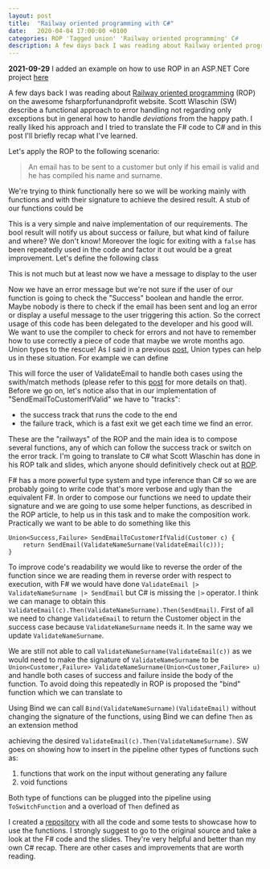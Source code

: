 ```yaml
---
layout: post
title:  "Railway oriented programming with C#"
date:   2020-04-04 17:00:00 +0100
categories: ROP 'Tagged union' 'Railway oriented programming' C#
description: A few days back I was reading about Railway oriented programming
---
```


**2021-09-29** I added an example on how to use ROP in an ASP.NET Core project [here](https://davidelettieri.it/rop/'railway/oriented/programming'/c%23/2021/09/29/ROP-in-ASPNET-core.html)

A few days back I was reading about [Railway oriented programming](https://fsharpforfunandprofit.com/rop/) (ROP) on the awesome fsharpforfunandprofit website. Scott Wlaschin (SW) describe a functional approach to error handling not regarding only exceptions but in general how to handle *deviations* from the happy path. I really liked his approach and I tried to translate the F# code to C# and in this post I'll briefly recap what I've learned.

Let's apply the ROP to the following scenario: 

>An email has to be sent to a customer but only if his email is valid and he has compiled his name and surname. 

We're trying to think functionally here so we will be working mainly with functions and with their signature to achieve the desired result. A stub of our functions could be

<script src="https://gist.github.com/davidelettieri/3bdbb6315d3a9e08a585a74974a2b712.js"></script>

This is a very simple and naive implementation of our requirements. The bool result will notify us about success or failure, but what kind of failure and where? We don't know! Moreover the logic for exiting with a `false` has been repeatedly used in the code and factor it out would be a great improvement. Let's define the following class

<script src="https://gist.github.com/davidelettieri/17fc206f87ec97d3ffd80d7ad25a1520.js"></script>

This is not much but at least now we have a message to display to the user

<script src="https://gist.github.com/davidelettieri/95ef8dbdb5eae0cd2714a64b366f7b57.js"></script>

Now we have an error message but we're not sure if the user of our function is going to check the "Success" boolean and handle the error. Maybe nobody is there to check if the email has been sent and log an error or display a useful message to the user triggering this action. So the correct usage of this code has been delegated to the developer and his good will. We want to use the compiler to check for errors and not have to remember how to use correctly a piece of code that maybe we wrote months ago. Union types to the rescue! As I said in a previous [post](2020-03-21-a-tagged-union-example.md), Union types can help us in these situation. For example we can define

<script src="https://gist.github.com/davidelettieri/744df9e717240608ee3672e5df799544.js"></script>

This will force the user of ValidateEmail to handle both cases using the swith/match methods (please refer to this [post](2020-03-21-a-tagged-union-example.md) for more details on that). Before we go on, let's notice also that in our implementation of "SendEmailToCustomerIfValid" we have to "tracks":
- the success track that runs the code to the end
- the failure track, which is a fast exit we get each time we find an error.

These are the "railways" of the ROP and the main idea is to compose several functions, any of which can follow the success track or switch on the error track. I'm going to translate to C# what Scott Wlaschin has done in his ROP talk and slides, which anyone should definitively check out at [ROP](https://fsharpforfunandprofit.com/rop/).

F# has a more powerful type system and type inference than C# so we are probably going to write code that's more verbose and ugly than the equivalent F#. In order to compose our functions we need to update their signature and we are going to use some helper functions, as described in the ROP article, to help us in this task and to make the composition work. Practically we want to be able to do something like this 

```
Union<Success,Failure> SendEmailToCustomerIfValid(Customer c) { 
    return SendEmail(ValidateNameSurname(ValidateEmail(c)));
}
```

To improve code's readability we would like to reverse the order of the function since we are reading them in reverse order with respect to execution, with F# we would have done `ValidateEmail |> ValidateNameSurname |> SendEmail` but C# is missing the `|>` operator. I think we can manage to obtain this `ValidateEmail(c).Then(ValidateNameSurname).Then(SendEmail)`. First of all we need to change `ValidateEmail` to return the Customer object in the success case because `ValidateNameSurname` needs it. In the same way we update `ValidateNameSurname`.

<script src="https://gist.github.com/davidelettieri/05924714163a02cfb7598be9634231c8.js"></script>

We are still not able to call `ValidateNameSurname(ValidateEmail(c))` as we would need to make the signature of `ValidateNameSurname` to be `Union<Customer,Failure> ValidateNameSurname(Union<Customer,Failure> u)` and handle both cases of success and failure inside the body of the function. To avoid doing this repeatedly in ROP is proposed the "bind" function which we can translate to 

<script src="https://gist.github.com/davidelettieri/05bcd14c55fe22be0841f740b9b55097.js"></script>

Using Bind we can call `Bind(ValidateNameSurname)(ValidateEmail)` without changing the signature of the functions, using Bind we can define `Then` as an extension method

<script src="https://gist.github.com/davidelettieri/7eed4df336c6fe9ed78ef52af838288b.js"></script>

achieving the desired `ValidateEmail(c).Then(ValidateNameSurname)`. SW goes on showing how to insert in the pipeline other types of functions such as:

1. functions that work on the input without generating any failure
2. void functions
	
Both type of functions can be plugged into the pipeline using `ToSwitchFunction` and a overload of `Then` defined as

<script src="https://gist.github.com/davidelettieri/a5b3918ec1ffbe863b88ac0eec874abf.js"></script>

I created a [repository](https://github.com/davidelettieri/ROP) with all the code and some tests to showcase how to use the functions. I strongly suggest to go to the original source and take a look at the F# code and the slides. They're very helpful and better than my own C# recap. There are other cases and improvements that are worth reading.
